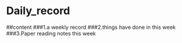 # Daily_record
##content
###1.a weekly record
###2.things have done in this week
###3.Paper reading notes this week
